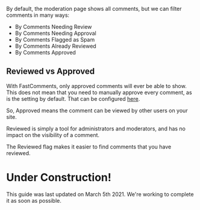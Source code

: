 By default, the moderation page shows all comments, but we can filter comments in many ways:

- By Comments Needing Review
- By Comments Needing Approval
- By Comments Flagged as Spam
- By Comments Already Reviewed
- By Comments Approved

## Reviewed vs Approved

With FastComments, only approved comments will ever be able to show. This does not mean that you need to manually approve every comment,
as is the setting by default. That can be configured <a href="https://fastcomments.com/auth/my-account/moderate-comments/settings" target="_blank">here</a>.

So, Approved means the comment can be viewed by other users on your site.

Reviewed is simply a tool for administrators and moderators, and has no impact on the visibility of a comment.

The Reviewed flag makes it easier to find comments that you have reviewed.

# Under Construction!

This guide was last updated on March 5th 2021. We're working to complete it as soon as possible. 
